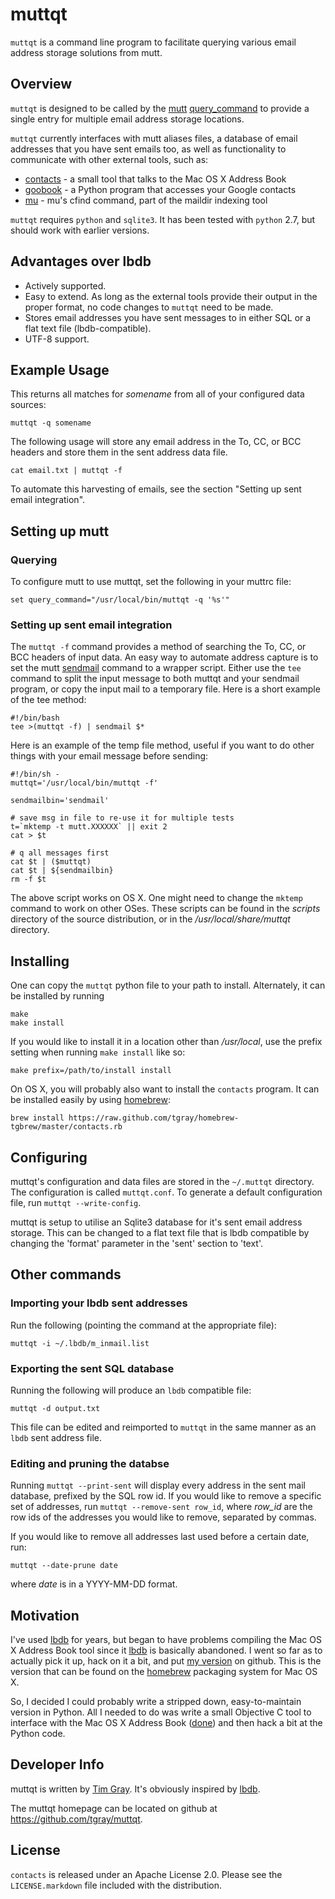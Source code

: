 # muttqt #

`muttqt` is a command line program to facilitate querying various email address
storage solutions from mutt.

## Overview ##

`muttqt` is designed to be called by the [mutt][] [query_command][qc] to provide
a single entry for multiple email address storage locations.  

`muttqt` currently interfaces with mutt aliases files, a database of email
addresses that you have sent emails too, as well as functionality to communicate
with other external tools, such as:

- [contacts][] - a small tool that talks to the Mac OS X Address Book
- [goobook][] - a Python program that accesses your Google contacts
- [mu][] - mu's cfind command, part of the maildir indexing tool

`muttqt` requires `python` and `sqlite3`.  It has been tested with `python` 2.7,
but should work with earlier versions.

## Advantages over lbdb ##

- Actively supported.
- Easy to extend.  As long as the external tools provide their output in the
  proper format, no code changes to `muttqt` need to be made.
- Stores email addresses you have sent messages to in either SQL or a flat text
  file (lbdb-compatible).
- UTF-8 support.  

## Example Usage ##

This returns all matches for *somename* from all of your configured data sources:

    muttqt -q somename

The following usage will store any email address in the To, CC, or BCC headers
and store them in the sent address data file.

    cat email.txt | muttqt -f

To automate this harvesting of emails, see the section "Setting up sent email integration".

## Setting up mutt ##

### Querying ###

To configure mutt to use muttqt, set the following in your muttrc file:

    set query_command="/usr/local/bin/muttqt -q '%s'"

### Setting up sent email integration ###

The `muttqt -f` command provides a method of searching the To, CC, or BCC
headers of input data.  An easy way to automate address capture is to set the
mutt [sendmail][] command to a wrapper script.  Either use the `tee` command to
split the input message to both muttqt and your sendmail program, or copy the
input mail to a temporary file.  Here is a short example of the tee method: 

    #!/bin/bash
    tee >(muttqt -f) | sendmail $*

Here is an example of the temp file method, useful if you want to do other things
with your email message before sending:

    #!/bin/sh -
    muttqt='/usr/local/bin/muttqt -f'

    sendmailbin='sendmail'

    # save msg in file to re-use it for multiple tests
    t=`mktemp -t mutt.XXXXXX` || exit 2
    cat > $t

    # q all messages first
    cat $t | ($muttqt)
    cat $t | ${sendmailbin}
    rm -f $t

The above script works on OS X.  One might need to change the `mktemp` command
to work on other OSes.  These scripts can be found in the *scripts* directory of the source distribution, or in the */usr/local/share/muttqt* directory.

## Installing ##

One can copy the `muttqt` python file to your path to install.  Alternately, it can be installed by running

    make
    make install

If you would like to install it in a location other than */usr/local*, use the prefix setting when running `make install` like so:

    make prefix=/path/to/install install

On OS X, you will probably also want to install the `contacts` program.  It can be installed easily by using [homebrew][]:

    brew install https://raw.github.com/tgray/homebrew-tgbrew/master/contacts.rb

## Configuring ##

muttqt's configuration and data files are stored in the `~/.muttqt` directory.  The configuration is called `muttqt.conf`.  To generate a default configuration file, run `muttqt --write-config`.

muttqt is setup to utilise an Sqlite3 database for it's sent email address storage.  This can be changed to a flat text file that is lbdb compatible by changing the 'format' parameter in the 'sent' section to 'text'.

## Other commands ##

### Importing your lbdb sent addresses ###

Run the following (pointing the command at the appropriate file):

    muttqt -i ~/.lbdb/m_inmail.list

### Exporting the sent SQL database ###

Running the following will produce an `lbdb` compatible file:  

    muttqt -d output.txt

This file can be edited and reimported to `muttqt` in the same manner as an
`lbdb` sent address file.

### Editing and pruning the databse ###

Running `muttqt --print-sent` will display every address in the sent mail database, prefixed by the SQL row id.  If you would like to remove a specific set of addresses, run `muttqt --remove-sent row_id`, where *row_id* are the row ids of the addresses you would like to remove, separated by commas.

If you would like to remove all addresses last used before a certain date, run:

    muttqt --date-prune date

where *date* is in a YYYY-MM-DD format.

## Motivation ##

I've used [lbdb][] for years, but began to have problems compiling the Mac OS X Address Book tool since it [lbdb][] is basically abandoned.  I went so far as to actually pick it up, hack on it a bit, and put [my version][tglbdb] on github.  This is the version that can be found on the [homebrew][] packaging system for Mac OS X.

So, I decided I could probably write a stripped down, easy-to-maintain version in Python.  All I needed to do was write a small Objective C tool to interface with the Mac OS X Address Book ([done][contacts]) and then hack a bit at the Python code.


[mutt]: http://www.mutt.org
[qc]: http://dev.mutt.org/doc/manual.html#query
[lbdb]: http://www.spinnaker.de/lbdb/
[tglbdb]: https://github.com/tgray/lbdb
[homebrew]: https://github.com/mxcl/homebrew
[contacts]: https://github.com/tgray/contacts
[goobook]: https://pypi.python.org/pypi/goobook/
[mu]: http://www.djcbsoftware.nl/code/mu/
[sendmail]: http://www.mutt.org/doc/devel/manual.html#sendmail

## Developer Info ##

muttqt is written by [Tim Gray][tggit].  It's obviously inspired by [lbdb][].

The muttqt homepage can be located on github at <https://github.com/tgray/muttqt>.

[tggit]: https://github.com/tgray

## License ##

`contacts` is released under an Apache License 2.0.  Please see the `LICENSE.markdown` file included with the distribution.

